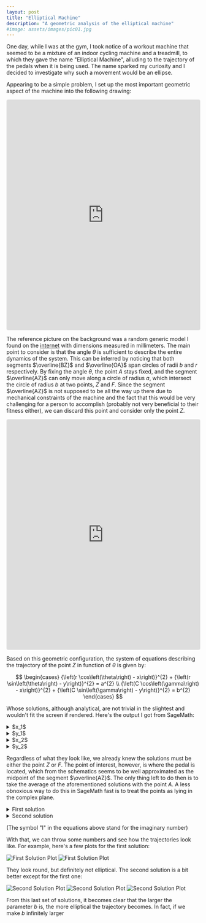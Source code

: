 ```yaml
---
layout: post
title: "Elliptical Machine"
description: "A geometric analysis of the elliptical machine"
#image: assets/images/pic01.jpg
---
```


<style>
.responsive-wrap iframe{ width: 100%;}
</style>

One day, while I was at the gym, I took notice of a workout machine that seemed to be a mixture of an indoor cycling machine and a treadmill, to which they gave the name "Elliptical Machine", alluding to the trajectory of the pedals when it is being used. The name sparked my curiosity and I decided to investigate why such a movement would be an ellipse.

Appearing to be a simple problem, I set up the most important geometric aspect of the machine into the following drawing:

<div class="responsive-wrap">
<iframe src="https://www.geogebra.org/geometry/rzryq9hs?embed" height="600" allowfullscreen="true" mozallowfullscreen="true" webkitallowfullscreen="true" style="border: 1px solid #e4e4e4;border-radius: 4px;" frameborder="0"></iframe>
</div>

The reference picture on the background was a random generic model I found on the [internet](https://www.mrmarketplace.com/elliptical-xc-140/) with dimensions measured in millimeters. The main point to consider is that the angle $\theta$ is sufficient to describe the entire dynamics of the system. This can be inferred by noticing that both segments $\overline{BZ}$ and $\overline{OA}$ span circles of radii $b$ and $r$ respectively. By fixing the angle $\theta$, the point $A$ stays fixed, and the segment $\overline{AZ}$ can only move along a circle of radius $a$, which intersect the circle of radius $b$ at two points, $Z$ and $F$. Since the segment $\overline{AZ}$ is not supposed to be all the way up there due to mechanical constraints of the machine and the fact that this would be very challenging for a person to accomplish (probably not very beneficial to their fitness either), we can discard this point and consider only the point $Z$.

<div class="responsive-wrap">
<iframe src="https://www.geogebra.org/geometry/xfdw36kp?embed" height="600" allowfullscreen="true" mozallowfullscreen="true" webkitallowfullscreen="true" style="border: 1px solid #e4e4e4;border-radius: 4px;" frameborder="0"></iframe>
</div>

Based on this geometric configuration, the system of equations describing the trajectory of the point $Z$ in function of $\theta$ is given by:

$$
\begin{cases}
{\left(r \cos\left(\theta\right) - x\right)}^{2} + {\left(r \sin\left(\theta\right) - y\right)}^{2} = a^{2} \\
{\left(C \cos\left(\gamma\right) - x\right)}^{2} + {\left(C \sin\left(\gamma\right) - y\right)}^{2} = b^{2}
\end{cases}
$$

Whose solutions, although analytical, are not trivial in the slightest and wouldn't fit the screen if rendered. Here's the output I got from SageMath:

<details>
<summary>$x_1$</summary>
x == 1/2*(2*C*r^2*cos(gamma)*cos(theta)^2 - C*r^2*cos(gamma) - (C^3 + C*a^2 - C*b^2)*cos(gamma) - (r^3 - (2*C^2*cos(gamma)^2 - C^2 + a^2 - b^2)*r)*cos(theta) + 2*(C^2*r*cos(gamma)*sin(gamma) + C*r^2*cos(theta)*sin(gamma))*sin(theta) - sqrt(-4*(2*C^2*cos(gamma)^2 - C^2)*r^2*cos(theta)^2 - C^4 + 2*C^2*a^2 - a^4 - b^4 - r^4 + 2*(C^2 + a^2)*b^2 + 2*(2*C^2*cos(gamma)^2 - 3*C^2 + a^2 + b^2)*r^2 + 4*(C*r^3*cos(gamma) + (C^3 - C*a^2 - C*b^2)*r*cos(gamma))*cos(theta) - 4*(2*C^2*r^2*cos(gamma)*cos(theta)*sin(gamma) - C*r^3*sin(gamma) - (C^3 - C*a^2 - C*b^2)*r*sin(gamma))*sin(theta))*(C*sin(gamma) - r*sin(theta)))/(2*C*r*cos(gamma)*cos(theta) + 2*C*r*sin(gamma)*sin(theta) - C^2 - r^2)
</details>

<details>
<summary>$y_1$</summary>
y == 1/2*(2*C^2*r*cos(gamma)*cos(theta)*sin(gamma) - 2*C*r^2*cos(theta)^2*sin(gamma) + C*r^2*sin(gamma) - (C^3 + C*a^2 - C*b^2)*sin(gamma) + (2*C*r^2*cos(gamma)*cos(theta) - r^3 - (2*C^2*cos(gamma)^2 - C^2 - a^2 + b^2)*r)*sin(theta) + sqrt(-4*(2*C^2*cos(gamma)^2 - C^2)*r^2*cos(theta)^2 - C^4 + 2*C^2*a^2 - a^4 - b^4 - r^4 + 2*(C^2 + a^2)*b^2 + 2*(2*C^2*cos(gamma)^2 - 3*C^2 + a^2 + b^2)*r^2 + 4*(C*r^3*cos(gamma) + (C^3 - C*a^2 - C*b^2)*r*cos(gamma))*cos(theta) - 4*(2*C^2*r^2*cos(gamma)*cos(theta)*sin(gamma) - C*r^3*sin(gamma) - (C^3 - C*a^2 - C*b^2)*r*sin(gamma))*sin(theta))*(C*cos(gamma) - r*cos(theta)))/(2*C*r*cos(gamma)*cos(theta) + 2*C*r*sin(gamma)*sin(theta) - C^2 - r^2)
</details>

<details>
<summary>$x_2$</summary>
x == 1/2*(2*C*r^2*cos(gamma)*cos(theta)^2 - C*r^2*cos(gamma) - (C^3 + C*a^2 - C*b^2)*cos(gamma) - (r^3 - (2*C^2*cos(gamma)^2 - C^2 + a^2 - b^2)*r)*cos(theta) + 2*(C^2*r*cos(gamma)*sin(gamma) + C*r^2*cos(theta)*sin(gamma))*sin(theta) + sqrt(-4*(2*C^2*cos(gamma)^2 - C^2)*r^2*cos(theta)^2 - C^4 + 2*C^2*a^2 - a^4 - b^4 - r^4 + 2*(C^2 + a^2)*b^2 + 2*(2*C^2*cos(gamma)^2 - 3*C^2 + a^2 + b^2)*r^2 + 4*(C*r^3*cos(gamma) + (C^3 - C*a^2 - C*b^2)*r*cos(gamma))*cos(theta) - 4*(2*C^2*r^2*cos(gamma)*cos(theta)*sin(gamma) - C*r^3*sin(gamma) - (C^3 - C*a^2 - C*b^2)*r*sin(gamma))*sin(theta))*(C*sin(gamma) - r*sin(theta)))/(2*C*r*cos(gamma)*cos(theta) + 2*C*r*sin(gamma)*sin(theta) - C^2 - r^2)
</details>

<details>
<summary>$y_2$</summary>
y == 1/2*(2*C^2*r*cos(gamma)*cos(theta)*sin(gamma) - 2*C*r^2*cos(theta)^2*sin(gamma) + C*r^2*sin(gamma) - (C^3 + C*a^2 - C*b^2)*sin(gamma) + (2*C*r^2*cos(gamma)*cos(theta) - r^3 - (2*C^2*cos(gamma)^2 - C^2 - a^2 + b^2)*r)*sin(theta) - sqrt(-4*(2*C^2*cos(gamma)^2 - C^2)*r^2*cos(theta)^2 - C^4 + 2*C^2*a^2 - a^4 - b^4 - r^4 + 2*(C^2 + a^2)*b^2 + 2*(2*C^2*cos(gamma)^2 - 3*C^2 + a^2 + b^2)*r^2 + 4*(C*r^3*cos(gamma) + (C^3 - C*a^2 - C*b^2)*r*cos(gamma))*cos(theta) - 4*(2*C^2*r^2*cos(gamma)*cos(theta)*sin(gamma) - C*r^3*sin(gamma) - (C^3 - C*a^2 - C*b^2)*r*sin(gamma))*sin(theta))*(C*cos(gamma) - r*cos(theta)))/(2*C*r*cos(gamma)*cos(theta) + 2*C*r*sin(gamma)*sin(theta) - C^2 - r^2)
</details>

Regardless of what they look like, we already knew the solutions must be either the point $Z$ or $F$. The point of interest, however, is where the pedal is located, which from the schematics seems to be well approximated as the midpoint of the segment $\overline{AZ}$. The only thing left to do then is to take the average of the aforementioned solutions with the point $A$. A less obnoxious way to do this in SageMath fast is to treat the points as lying in the complex plane.

<details>
<summary>First solution</summary>
1/2*r*cos(theta) + 1/2*I*r*sin(theta) + 1/4*(2*(C*cos(gamma) - I*C*sin(gamma))*r^2*cos(theta)^2 - (C*cos(gamma) - I*C*sin(gamma))*r^2 - (C^3 + C*a^2 - C*b^2)*cos(gamma) - (r^3 - (2*C^2*cos(gamma)^2 + 2*I*C^2*cos(gamma)*sin(gamma) - C^2 + a^2 - b^2)*r)*cos(theta) + (-I*C^3 - I*C*a^2 + I*C*b^2)*sin(gamma) + (2*(I*C*cos(gamma) + C*sin(gamma))*r^2*cos(theta) - I*r^3 + (-2*I*C^2*cos(gamma)^2 + 2*C^2*cos(gamma)*sin(gamma) + I*C^2 + I*a^2 - I*b^2)*r)*sin(theta) + sqrt(-4*(2*C^2*cos(gamma)^2 - C^2)*r^2*cos(theta)^2 - C^4 + 2*C^2*a^2 - a^4 - b^4 - r^4 + 2*(C^2 + a^2)*b^2 + 2*(2*C^2*cos(gamma)^2 - 3*C^2 + a^2 + b^2)*r^2 + 4*(C*r^3*cos(gamma) + (C^3 - C*a^2 - C*b^2)*r*cos(gamma))*cos(theta) - 4*(2*C^2*r^2*cos(gamma)*cos(theta)*sin(gamma) - C*r^3*sin(gamma) - (C^3 - C*a^2 - C*b^2)*r*sin(gamma))*sin(theta))*(I*C*cos(gamma) - I*r*cos(theta) - C*sin(gamma) + r*sin(theta)))/(2*C*r*cos(gamma)*cos(theta) + 2*C*r*sin(gamma)*sin(theta) - C^2 - r^2)
</details>

<details>
<summary>Second solution</summary>
1/2*r*cos(theta) + 1/2*I*r*sin(theta) + 1/4*(2*(C*cos(gamma) - I*C*sin(gamma))*r^2*cos(theta)^2 - (C*cos(gamma) - I*C*sin(gamma))*r^2 - (C^3 + C*a^2 - C*b^2)*cos(gamma) - (r^3 - (2*C^2*cos(gamma)^2 + 2*I*C^2*cos(gamma)*sin(gamma) - C^2 + a^2 - b^2)*r)*cos(theta) - (I*C^3 + I*C*a^2 - I*C*b^2)*sin(gamma) - (2*(-I*C*cos(gamma) - C*sin(gamma))*r^2*cos(theta) + I*r^3 + (2*I*C^2*cos(gamma)^2 - 2*C^2*cos(gamma)*sin(gamma) - I*C^2 - I*a^2 + I*b^2)*r)*sin(theta) + sqrt(-4*(2*C^2*cos(gamma)^2 - C^2)*r^2*cos(theta)^2 - C^4 + 2*C^2*a^2 - a^4 - b^4 - r^4 + 2*(C^2 + a^2)*b^2 + 2*(2*C^2*cos(gamma)^2 - 3*C^2 + a^2 + b^2)*r^2 + 4*(C*r^3*cos(gamma) + (C^3 - C*a^2 - C*b^2)*r*cos(gamma))*cos(theta) - 4*(2*C^2*r^2*cos(gamma)*cos(theta)*sin(gamma) - C*r^3*sin(gamma) - (C^3 - C*a^2 - C*b^2)*r*sin(gamma))*sin(theta))*(-I*C*cos(gamma) + I*r*cos(theta) + C*sin(gamma) - r*sin(theta)))/(2*C*r*cos(gamma)*cos(theta) + 2*C*r*sin(gamma)*sin(theta) - C^2 - r^2)
</details>

(The symbol "I" in the equations above stand for the imaginary number)

With that, we can throw some numbers and see how the trajectories look like. For example, here's a few plots for the first solution:

![First Solution Plot](/assets/images/2023/2023-05-05-elliptical/plot1.svg)
![First Solution Plot](/assets/images/2023/2023-05-05-elliptical/plot2.svg)

They look round, but definitely not elliptical. The second solution is a bit better except for the first one:

![Second Solution Plot](/assets/images/2023/2023-05-05-elliptical/plot3.svg)
![Second Solution Plot](/assets/images/2023/2023-05-05-elliptical/plot4.svg)
![Second Solution Plot](/assets/images/2023/2023-05-05-elliptical/plot5.svg)

From this last set of solutions, it becomes clear that the larger the parameter $b$ is, the more elliptical the trajectory becomes. In fact, if we make $b$ infinitely larger